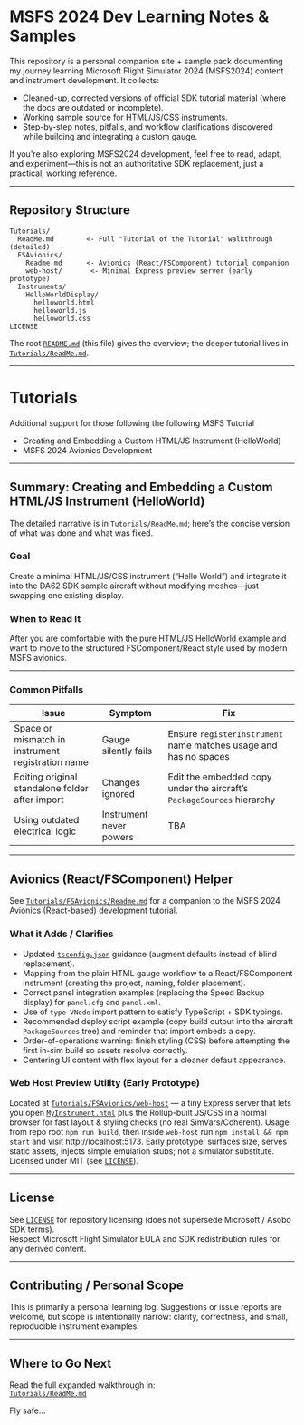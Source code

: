 # MSFS 2024 Dev Learning Notes & Samples

This repository is a personal companion site + sample pack documenting my journey learning Microsoft Flight Simulator 2024 (MSFS2024) content and instrument development. It collects:
- Cleaned-up, corrected versions of official SDK tutorial material (where the docs are outdated or incomplete).
- Working sample source for HTML/JS/CSS instruments.
- Step-by-step notes, pitfalls, and workflow clarifications discovered while building and integrating a custom gauge.

If you're also exploring MSFS2024 development, feel free to read, adapt, and experiment—this is not an authoritative SDK replacement, just a practical, working reference.

---

## Repository Structure

```
Tutorials/
  ReadMe.md        <- Full "Tutorial of the Tutorial" walkthrough (detailed)
  FSAvionics/
    Readme.md      <- Avionics (React/FSComponent) tutorial companion
    web-host/       <- Minimal Express preview server (early prototype)
  Instruments/
    HelloWorldDisplay/
      helloworld.html
      helloworld.js
      helloworld.css      
LICENSE
```

The root [`README.md`](README.md) (this file) gives the overview; the deeper tutorial lives in [`Tutorials/ReadMe.md`](Tutorials/ReadMe.md).

---

# Tutorials
Additional support for those following the following MSFS Tutorial
 * Creating and Embedding a Custom HTML/JS Instrument (HelloWorld)
 * MSFS 2024 Avionics Development
---

## Summary: Creating and Embedding a Custom HTML/JS Instrument (HelloWorld)

The detailed narrative is in `Tutorials/ReadMe.md`; here’s the concise version of what was done and what was fixed.

### Goal
Create a minimal HTML/JS/CSS instrument (“Hello World”) and integrate it into the DA62 SDK sample aircraft without modifying meshes—just swapping one existing display.


### When to Read It
After you are comfortable with the pure HTML/JS HelloWorld example and want to move to the structured FSComponent/React style used by modern MSFS avionics.

---

### Common Pitfalls
| Issue | Symptom | Fix |
|-------|---------|-----|
| Space or mismatch in instrument registration name | Gauge silently fails | Ensure `registerInstrument` name matches usage and has no spaces |
| Editing original standalone folder after import | Changes ignored | Edit the embedded copy under the aircraft’s `PackageSources` hierarchy |
| Using outdated electrical logic | Instrument never powers | TBA |

---

## Avionics (React/FSComponent) Helper

See [`Tutorials/FSAvionics/Readme.md`](Tutorials/FSAvionics/Readme.md) for a companion to the MSFS 2024 Avionics (React-based) development tutorial.

### What it Adds / Clarifies
- Updated [`tsconfig.json`](Tutorials/FSAvionics/tsconfig.json) guidance (augment defaults instead of blind replacement).
- Mapping from the plain HTML gauge workflow to a React/FSComponent instrument (creating the project, naming, folder placement).
- Correct panel integration examples (replacing the Speed Backup display) for `panel.cfg` and `panel.xml`.
- Use of `type VNode` import pattern to satisfy TypeScript + SDK typings.
- Recommended deploy script example (copy build output into the aircraft `PackageSources` tree) and reminder that import embeds a copy.
- Order-of-operations warning: finish styling (CSS) before attempting the first in-sim build so assets resolve correctly.
- Centering UI content with flex layout for a cleaner default appearance.

### Web Host Preview Utility (Early Prototype)

Located at [`Tutorials/FSAvionics/web-host`](Tutorials/FSAvionics/web-host) — a tiny Express server that lets you open [`MyInstrument.html`](Tutorials/FSAvionics/MyInstrument.html) plus the Rollup-built JS/CSS in a normal browser for fast layout & styling checks (no real SimVars/Coherent). Usage: from repo root `npm run build`, then inside `web-host` run `npm install && npm start` and visit http://localhost:5173. Early prototype: surfaces size, serves static assets, injects simple emulation stubs; not a simulator substitute. Licensed under MIT (see [`LICENSE`](LICENSE)).

---

## License

See [`LICENSE`](LICENSE) for repository licensing (does not supersede Microsoft / Asobo SDK terms).  
Respect Microsoft Flight Simulator EULA and SDK redistribution rules for any derived content.

---

## Contributing / Personal Scope

This is primarily a personal learning log. Suggestions or issue reports are welcome, but scope is intentionally narrow: clarity, correctness, and small, reproducible instrument examples.

---

## Where to Go Next

Read the full expanded walkthrough in:  
[`Tutorials/ReadMe.md`](Tutorials/ReadMe.md)


Fly safe...

